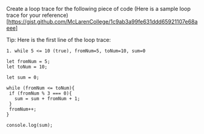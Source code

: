 Create a loop trace for the following piece of code
(Here is a sample loop trace for your reference)[https://gist.github.com/McLarenCollege/1c9ab3a99fe631ddd65921107e68aeee]

Tip: Here is the first line of the loop trace:
```
1. while 5 <= 10 (true), fromNum=5, toNum=10, sum=0
```


```
let fromNum = 5;
let toNum = 10;

let sum = 0;

while (fromNum <= toNum){
 if (fromNum % 3 === 0){
   sum = sum + fromNum + 1;
 } 
 fromNum++;
}

console.log(sum);
```
